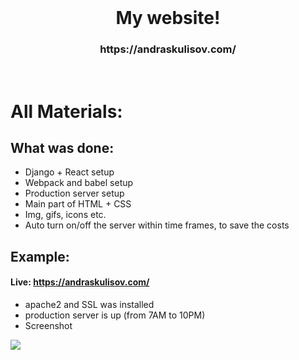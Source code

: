 <br/>
  <h1 align="center">
    My website!
  </h1>
   <h3 align="center">
  https://andraskulisov.com/
  </h3>

<br/>

# All Materials:
## What was done:
- Django + React setup
- Webpack and babel setup
- Production server setup
- Main part of HTML + CSS
- Img, gifs, icons etc.
- Auto turn on/off the server within time frames, to save the costs

## Example:
#### Live: https://andraskulisov.com/
- apache2 and SSL was installed
- production server is up (from 7AM to 10PM)
- Screenshot
<img src="https://image.prntscr.com/image/x5MANbaKQW6M7PwOSH8oVA.png"/>
